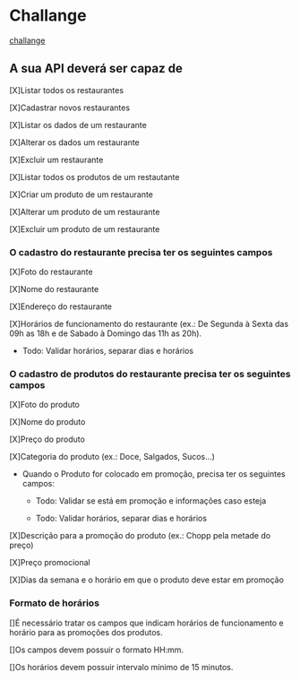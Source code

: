 # Challange

[challange](https://github.com/goomerdev/job-dev-backend-interview)

## A sua API deverá ser capaz de

[X]Listar todos os restaurantes

[X]Cadastrar novos restaurantes

[X]Listar os dados de um restaurante

[X]Alterar os dados um restaurante

[X]Excluir um restaurante

[X]Listar todos os produtos de um restautante

[X]Criar um produto de um restaurante

[X]Alterar um produto de um restaurante

[X]Excluir um produto de um restaurante

### O cadastro do restaurante precisa ter os seguintes campos

[X]Foto do restaurante

[X]Nome do restaurante

[X]Endereço do restaurante

[X]Horários de funcionamento do restaurante (ex.: De Segunda à Sexta das 09h as 18h e de Sabado à Domingo das 11h as 20h).

- Todo: Validar horários, separar dias e horários

### O cadastro de produtos do restaurante precisa ter os seguintes campos

[X]Foto do produto

[X]Nome do produto

[X]Preço do produto

[X]Categoria do produto (ex.: Doce, Salgados, Sucos...)

- Quando o Produto for colocado em promoção, precisa ter os seguintes campos:

  - Todo: Validar se está em promoção e informações caso esteja

  - Todo: Validar horários, separar dias e horários

[X]Descrição para a promoção do produto (ex.: Chopp pela metade do preço)

[X]Preço promocional

[X]Dias da semana e o horário em que o produto deve estar em promoção

### Formato de horários

[]É necessário tratar os campos que indicam horários de funcionamento e horário para as promoções dos produtos.

[]Os campos devem possuir o formato HH:mm.

[]Os horários devem possuir intervalo mínimo de 15 minutos.

